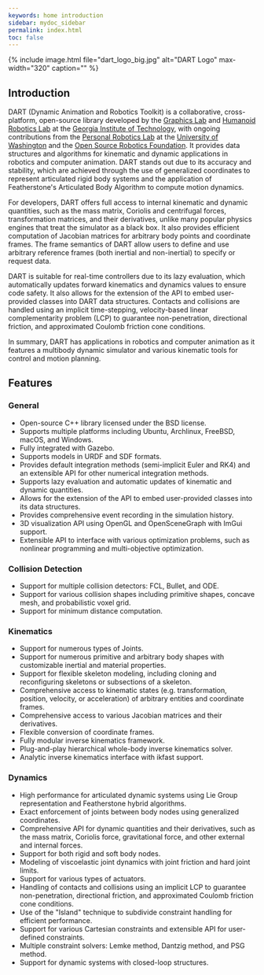 ```yaml
---
keywords: home introduction
sidebar: mydoc_sidebar
permalink: index.html
toc: false
---
```


{% include image.html file="dart_logo_big.jpg" alt="DART Logo" max-width="320"  caption="" %}


## Introduction

DART (Dynamic Animation and Robotics Toolkit) is a collaborative, cross-platform, open-source library developed by the [Graphics Lab](http://www.cc.gatech.edu/~karenliu/Home.html) and [Humanoid Robotics Lab](http://www.golems.org/) at the [Georgia Institute of Technology](http://www.gatech.edu/), with ongoing contributions from the [Personal Robotics Lab](http://personalrobotics.cs.washington.edu/) at the [University of Washington](http://www.washington.edu/) and the [Open Source Robotics Foundation](https://www.osrfoundation.org/). It provides data structures and algorithms for kinematic and dynamic applications in robotics and computer animation. DART stands out due to its accuracy and stability, which are achieved through the use of generalized coordinates to represent articulated rigid body systems and the application of Featherstone's Articulated Body Algorithm to compute motion dynamics.

For developers, DART offers full access to internal kinematic and dynamic quantities, such as the mass matrix, Coriolis and centrifugal forces, transformation matrices, and their derivatives, unlike many popular physics engines that treat the simulator as a black box. It also provides efficient computation of Jacobian matrices for arbitrary body points and coordinate frames. The frame semantics of DART allow users to define and use arbitrary reference frames (both inertial and non-inertial) to specify or request data.

DART is suitable for real-time controllers due to its lazy evaluation, which automatically updates forward kinematics and dynamics values to ensure code safety. It also allows for the extension of the API to embed user-provided classes into DART data structures. Contacts and collisions are handled using an implicit time-stepping, velocity-based linear complementarity problem (LCP) to guarantee non-penetration, directional friction, and approximated Coulomb friction cone conditions.

In summary, DART has applications in robotics and computer animation as it features a multibody dynamic simulator and various kinematic tools for control and motion planning.

## Features

### General

* Open-source C++ library licensed under the BSD license.
* Supports multiple platforms including Ubuntu, Archlinux, FreeBSD, macOS, and Windows.
* Fully integrated with Gazebo.
* Supports models in URDF and SDF formats.
* Provides default integration methods (semi-implicit Euler and RK4) and an extensible API for other numerical integration methods.
* Supports lazy evaluation and automatic updates of kinematic and dynamic quantities.
* Allows for the extension of the API to embed user-provided classes into its data structures.
* Provides comprehensive event recording in the simulation history.
* 3D visualization API using OpenGL and OpenSceneGraph with ImGui support.
* Extensible API to interface with various optimization problems, such as nonlinear programming and multi-objective optimization.

### Collision Detection

* Support for multiple collision detectors: FCL, Bullet, and ODE.
* Support for various collision shapes including primitive shapes, concave mesh, and probabilistic voxel grid.
* Support for minimum distance computation.

### Kinematics

* Support for numerous types of Joints.
* Support for numerous primitive and arbitrary body shapes with customizable inertial and material properties.
* Support for flexible skeleton modeling, including cloning and reconfiguring skeletons or subsections of a skeleton.
* Comprehensive access to kinematic states (e.g. transformation, position, velocity, or acceleration) of arbitrary entities and coordinate frames.
* Comprehensive access to various Jacobian matrices and their derivatives.
* Flexible conversion of coordinate frames.
* Fully modular inverse kinematics framework.
* Plug-and-play hierarchical whole-body inverse kinematics solver.
* Analytic inverse kinematics interface with ikfast support.

### Dynamics

* High performance for articulated dynamic systems using Lie Group representation and Featherstone hybrid algorithms.
* Exact enforcement of joints between body nodes using generalized coordinates.
* Comprehensive API for dynamic quantities and their derivatives, such as the mass matrix, Coriolis force, gravitational force, and other external and internal forces.
* Support for both rigid and soft body nodes.
* Modeling of viscoelastic joint dynamics with joint friction and hard joint limits.
* Support for various types of actuators.
* Handling of contacts and collisions using an implicit LCP to guarantee non-penetration, directional friction, and approximated Coulomb friction cone conditions.
* Use of the "Island" technique to subdivide constraint handling for efficient performance.
* Support for various Cartesian constraints and extensible API for user-defined constraints.
* Multiple constraint solvers: Lemke method, Dantzig method, and PSG method.
* Support for dynamic systems with closed-loop structures.

